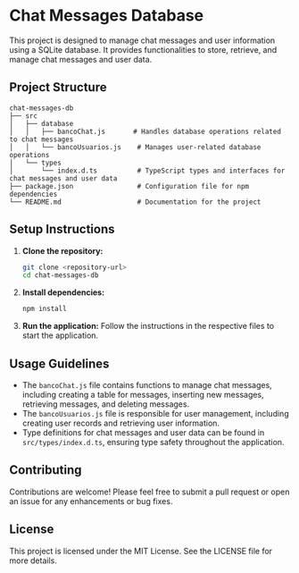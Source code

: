 # Chat Messages Database

This project is designed to manage chat messages and user information using a SQLite database. It provides functionalities to store, retrieve, and manage chat messages and user data.

## Project Structure

```
chat-messages-db
├── src
│   ├── database
│   │   ├── bancoChat.js       # Handles database operations related to chat messages
│   │   └── bancoUsuarios.js    # Manages user-related database operations
│   └── types
│       └── index.d.ts          # TypeScript types and interfaces for chat messages and user data
├── package.json                # Configuration file for npm dependencies
└── README.md                   # Documentation for the project
```

## Setup Instructions

1. **Clone the repository:**
   ```bash
   git clone <repository-url>
   cd chat-messages-db
   ```

2. **Install dependencies:**
   ```bash
   npm install
   ```

3. **Run the application:**
   Follow the instructions in the respective files to start the application.

## Usage Guidelines

- The `bancoChat.js` file contains functions to manage chat messages, including creating a table for messages, inserting new messages, retrieving messages, and deleting messages.
- The `bancoUsuarios.js` file is responsible for user management, including creating user records and retrieving user information.
- Type definitions for chat messages and user data can be found in `src/types/index.d.ts`, ensuring type safety throughout the application.

## Contributing

Contributions are welcome! Please feel free to submit a pull request or open an issue for any enhancements or bug fixes.

## License

This project is licensed under the MIT License. See the LICENSE file for more details.